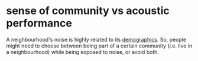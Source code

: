 # sense of community vs acoustic performance

A neighbourhood's noise is highly related to its [demographics](code=neighbourhood_demographics). So, 
people might need to choose between being part of a certain community (i.e. live in a neighbourhood) while being exposed to noise, or avoid both. 